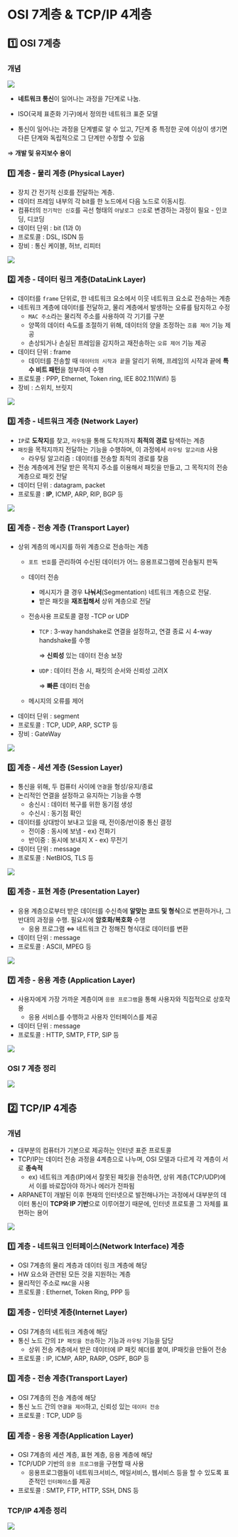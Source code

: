 # OSI 7계층 & TCP/IP 4계층

## 1️⃣ OSI 7계층

### 개념
![](/Network/img/network_osi_tcpip_1.png)

- **네트워크 통신**이 일어나는 과정을 7단계로 나눔. 

- ISO(국제 표준화 기구)에서 정의한 네트워크 표준 모델

- 통신이 일어나는 과정을 단계별로 알 수 있고, 7단계 중 특정한 곳에 이상이 생기면 다른 단계와 독립적으로 그 단계만 수정할 수 있음

⇒ **개발 및 유지보수 용이**

### 1️⃣ 계층 - 물리  계층 (Physical Layer)
- 장치 간 전기적 신호를 전달하는 계층.
- 데이터 프레임 내부의 각 bit를 한 노드에서 다음 노드로 이동시킴.
- 컴퓨터의 `전기적인 신호`를 곡선 형태의 `아날로그 신호`로 변경하는 과정이 필요 - 인코딩, 디코딩
- 데이터 단위 : bit (1과 0)
- 프로토콜 : DSL, ISDN 등
- 장비  : 통신 케이블, 허브, 리피터
  
![](/Network/img/network_osi_tcpip_2.png)

### 2️⃣ 계층 - 데이터 링크 계층(DataLink Layer)
- 데이터를 `frame` 단위로, 한 네트워크 요소에서 이웃 네트워크 요소로 전송하는 계층
- 네트워크 계층에 데이터를 전달하고, 물리 계층에서 발생하는 오류를 탐지하고 수정
    - `MAC 주소`라는 물리적 주소를 사용하여 각 기기를 구분
    - 양쪽의 데이터 속도를 조절하기 위해, 데이터의 양을 조정하는 `흐름 제어` 기능 제공
    - 손상되거나 손실된 프레임을 감지하고 재전송하는 `오류 제어` 기능 제공
- 데이터 단위 : frame
    - 데이터를 전송할 때 `데이터의 시작과 끝`을 알리기 위해, 프레임의 시작과 끝에 **특수 비트 패턴**을 첨부하여 수행
- 프로토콜 : PPP, Ethernet, Token ring, IEE 802.11(Wifi) 등
- 장비  : 스위치, 브릿지

![](/Network/img/network_osi_tcpip_3.png)

### 3️⃣ 계층 - 네트워크 계층 (Network Layer)
- `IP`로 **도착지**를 찾고, `라우팅`을 통해 도착지까지 **최적의 경로** 탐색하는 계층
- `패킷`을 목적지까지 전달하는 기능을 수행하며, 이 과정에서 `라우팅 알고리즘` 사용
    - 라우팅 알고리즘 : 데이터를 전송할 최적의 경로를 찾음
- 전송 계층에게 전달 받은 목적지 주소를 이용해서 패킷을 만들고, 그 목적지의 전송 계층으로 패킷 전달
- 데이터 단위 : datagram, packet
- 프로토콜 : **IP**, ICMP, ARP, RIP, BGP 등

![](/Network/img/network_osi_tcpip_4.png)

### 4️⃣ 계층 - 전송 계층 (Transport Layer)
- 상위 계층의 메시지를 하위 계층으로 전송하는 계층
    - `포트 번호`를 관리하여 수신된 데이터가 어느 응용프로그램에 전송될지 판독
    - 데이터 전송
        - 메시지가 클 경우 **나눠서**(Segmentation) 네트워크 계층으로 전달.
        - 받은 패킷을 **재조립해서** 상위 계층으로 전달
    - 전송사용 프로토콜 결정 -TCP or UDP
        - `TCP` :  3-way handshake로 연결을 설정하고, 연결 종료 시 4-way handshake를 수행
            
          ⇒ **신뢰성** 있는 데이터 전송 보장
            
        - `UDP` : 데이터 전송 시, 패킷의 순서와 신뢰성 고려X
            
          ⇒ **빠른** 데이터 전송
            
    - 메시지의 오류를 제어
- 데이터 단위 : segment
- 프로토콜 : TCP, UDP, ARP, SCTP 등
- 장비 : GateWay

![](/Network/img/network_osi_tcpip_5.png)
 
### 5️⃣ 계층 - 세션 계층 (Session Layer)
- 통신을 위해, 두 컴퓨터 사이에 `연결`을 형성/유지/종료
- 논리적인 연결을 설정하고 유지하는 기능을 수행
    - 송신시 : 데이터 복구를 위한 동기점 생성
    - 수신시 : 동기점 확인
- 데이터를 상대방이 보내고 있을 때, 전이중/반이중 통신 결정
    - 전이중 : 동시에 보냄 - ex) 전화기
    - 반이중 : 동시에 보내지 X - ex) 무전기
- 데이터 단위 : message
- 프로토콜 : NetBIOS, TLS 등
  
![](/Network/img/network_osi_tcpip_6.png)

### 6️⃣ 계층 - 표현 계층 (Presentation Layer)
- 응용 계층으로부터 받은 데이터를 수신측에 **알맞는 코드 및 형식**으로 변환하거나, 그 반대의 과정을 수행. 필요시에 **암호화/복호화** 수행
    - 응용 프로그램 ⇔ 네트워크 간 정해진 형식대로 데이터를 변환
- 데이터 단위 : message
- 프로토콜 : ASCII, MPEG 등

![](/Network/img/network_osi_tcpip_7.png)

### 7️⃣ 계층 - 응용 계층 (Application Layer)
- 사용자에게 가장 가까운 계층이며 `응용 프로그램`을 통해 사용자와 직접적으로 상호작용
    - 응용 서비스를 수행하고 사용자 인터페이스를 제공
- 데이터 단위 : message
- 프로토콜 : HTTP, SMTP, FTP, SIP 등

![](/Network/img/network_osi_tcpip_8.png)

### OSI 7 계층 정리
![](/Network/img/network_osi_tcpip_10.png)

## 2️⃣ TCP/IP 4계층

### 개념
- 대부분의 컴퓨터가 기본으로 제공하는 인터넷 표준 프로토콜
- TCP/IP는 데이터 전송 과정을 4계층으로 나누며, OSI 모델과 다르게 각 계층이 서로 **종속적**
    - ex) 네트워크 계층(IP)에서 잘못된 패킷을 전송하면, 상위 계층(TCP/UDP)에서 이를 바로잡아야 하거나 에러가 전파됨
- ARPANET이 개발된 이후 현재의 인터넷으로 발전해나가는 과정에서 대부분의 데이터 통신이 **TCP와 IP 기반**으로 이루어졌기 때문에, 인터넷 프로토콜 그 자체를 표현하는 용어

![](/Network/img/network_osi_tcpip_9.png)

### 1️⃣ 계층 - 네트워크 인터페이스(Network Interface) 계층 
- OSI 7계층의 물리 계층과 데이터 링크 계층에 해당
- HW 요소와 관련된 모든 것을 지원하는 계층
- 물리적인 주소로 `MAC`을 사용
- 프로토콜 : Ethernet, Token Ring, PPP 등

### 2️⃣ 계층 - 인터넷 계층(Internet Layer)
- OSI 7계층의 네트워크 계층에 해당
- 통신 노드 간의 `IP 패킷을 전송`하는 기능과 `라우팅` 기능을 담당
    - 상위 전송 계층에서 받은 데이터에 IP 패킷 헤더를 붙여, IP패킷을 만들어 전송
- 프로토콜 : IP, ICMP, ARP, RARP, OSPF, BGP 등

### 3️⃣ 계층 - 전송 계층(Transport Layer)
- OSI 7계층의 전송 계층에 해당
- 통신 노드 간의 `연결을 제어`하고, 신뢰성 있는 `데이터 전송`
- 프로토콜 : TCP, UDP 등
   
### 4️⃣ 계층 - 응용 계층(Application Layer)
- OSI 7계층의 세션 계층, 표현 계층, 응용 계층에 해당
- TCP/UDP 기반의 `응용 프로그램`을 구현할 때 사용
    - 응용프로그램들이 네트워크서비스, 메일서비스, 웹서비스 등을 할 수 있도록 표준적인 `인터페이스`를 제공
- 프로토콜 : SMTP, FTP, HTTP, SSH, DNS 등

### TCP/IP 4계층 정리
![](/Network/img/network_osi_tcpip_11.png)
